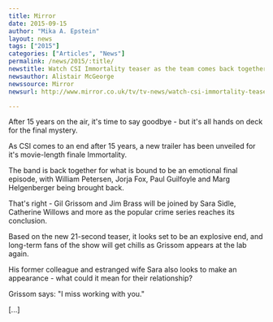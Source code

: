 ```yaml
---
title: Mirror
date: 2015-09-15
author: "Mika A. Epstein"
layout: news
tags: ["2015"]
categories: ["Articles", "News"]
permalink: /news/2015/:title/
newstitle: Watch CSI Immortality teaser as the team comes back together for one last case  
newsauthor: Alistair McGeorge  
newssource: Mirror  
newsurl: http://www.mirror.co.uk/tv/tv-news/watch-csi-immortality-teaser-team-6447877  

---
```


After 15 years on the air, it's time to say goodbye - but it's all hands on deck for the final mystery.

As CSI comes to an end after 15 years, a new trailer has been unveiled for it's movie-length finale Immortality.

The band is back together for what is bound to be an emotional final episode, with William Petersen, Jorja Fox, Paul Guilfoyle and Marg Helgenberger being brought back.

That's right - Gil Grissom and Jim Brass will be joined by Sara Sidle, Catherine Willows and more as the popular crime series reaches its conclusion.

Based on the new 21-second teaser, it looks set to be an explosive end, and long-term fans of the show will get chills as Grissom appears at the lab again.

His former colleague and estranged wife Sara also looks to make an appearance - what could it mean for their relationship?

Grissom says: "I miss working with you."

[...]  
